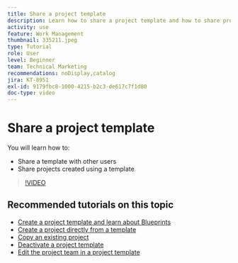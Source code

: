 ```yaml
---
title: Share a project template
description: Learn how to share a project template and how to share projects created from a template.
activity: use
feature: Work Management
thumbnail: 335211.jpeg
type: Tutorial
role: User
level: Beginner
team: Technical Marketing
recommendations: noDisplay,catalog
jira: KT-8951
exl-id: 9179fbc8-1000-4215-b2c3-de617c7f1d80
doc-type: video
---
```

# Share a project template

You will learn how to:

* Share a template with other users
* Share projects created using a template

>[!VIDEO](https://video.tv.adobe.com/v/335211/?quality=12&learn=on&enablevpops)

## Recommended tutorials on this topic

* [Create a project template and learn about Blueprints](/help/manage-work/create-and-manage-project-templates/create-a-project-template.md)
* [Create a project directly from a template](/help/manage-work/create-and-manage-project-templates/create-a-project-directly-from-a-template.md)
* [Copy an existing project](/help/manage-work/manage-projects/copy-an-existing-project.md)
* [Deactivate a project template](/help/manage-work/create-and-manage-project-templates/deactivate-a-project-template.md)
* [Edit the project team in a project template](/help/manage-work/create-and-manage-project-templates/edit-the-project-team-in-a-project-template.md)
